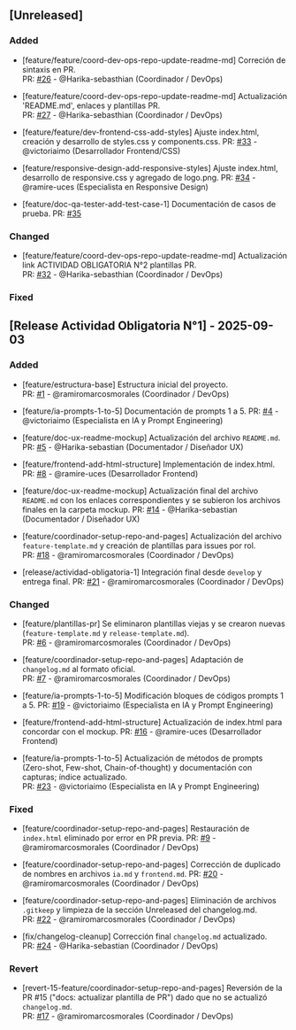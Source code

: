 ## [Unreleased]

### Added

- [feature/feature/coord-dev-ops-repo-update-readme-md] Correción de sintaxis en PR.  
  PR: [#26](https://github.com/ramiromarcosmorales/emiti-web/pull/26) - @Harika-sebasthian (Coordinador / DevOps)

- [feature/feature/coord-dev-ops-repo-update-readme-md] Actualización 'README.md', enlaces y plantillas PR.  
  PR: [#27](https://github.com/ramiromarcosmorales/emiti-web/pull/27) - @Harika-sebasthian (Coordinador / DevOps)
  
- [feature/feature/dev-frontend-css-add-styles] Ajuste index.html, creación y desarrollo de styles.css y components.css. 
  PR: [#33](https://github.com/ramiromarcosmorales/emiti-web/pull/33) - @victoriaimo (Desarrollador Frontend/CSS)

- [feature/responsive-design-add-responsive-styles] Ajuste index.html, desarrollo de responsive.css y agregado de logo.png. 
  PR: [#34](https://github.com/ramiromarcosmorales/emiti-web/pull/34) - @ramire-uces (Especialista en Responsive Design)

- [feature/doc-qa-tester-add-test-case-1] Documentación de casos de prueba. 
  PR: [#35](https://github.com/ramiromarcosmorales/emiti-web/pull/35)


### Changed

- [feature/feature/coord-dev-ops-repo-update-readme-md] Actualización link ACTIVIDAD OBLIGATORIA N°2 plantillas PR.  
  PR: [#32](https://github.com/ramiromarcosmorales/emiti-web/pull/32) - @Harika-sebasthian (Coordinador / DevOps)
### Fixed


## [Release Actividad Obligatoria N°1] - 2025-09-03

### Added

- [feature/estructura-base] Estructura inicial del proyecto.  
  PR: [#1](https://github.com/ramiromarcosmorales/emiti-web/pull/1) - @ramiromarcosmorales (Coordinador / DevOps)

- [feature/ia-prompts-1-to-5] Documentación de prompts 1 a 5. 
  PR: [#4](https://github.com/ramiromarcosmorales/emiti-web/pull/4) - @victoriaimo (Especialista en IA y Prompt Engineering)
  
- [feature/doc-ux-readme-mockup] Actualización del archivo `README.md`.
  PR: [#5](https://github.com/ramiromarcosmorales/emiti-web/pull/5) - @Harika-sebastian (Documentador / Diseñador UX)

- [feature/frontend-add-html-structure] Implementación de index.html.  
  PR: [#8](https://github.com/ramiromarcosmorales/emiti-web/pull/8) - @ramire-uces (Desarrollador Frontend)

- [feature/doc-ux-readme-mockup] Actualización final del archivo `README.md` con los enlaces correspondientes y se subieron los archivos finales en la carpeta mockup.
  PR: [#14](https://github.com/ramiromarcosmorales/emiti-web/pull/14) - @Harika-sebastian (Documentador / Diseñador UX)

- [feature/coordinador-setup-repo-and-pages] Actualización del archivo `feature-template.md` y creación de plantillas para issues por rol.  
  PR: [#18](https://github.com/ramiromarcosmorales/emiti-web/pull/18) - @ramiromarcosmorales (Coordinador / DevOps)

- [release/actividad-obligatoria-1] Integración final desde `develop` y entrega final.
  PR: [#21](https://github.com/ramiromarcosmorales/emiti-web/pull/21) - @ramiromarcosmorales (Coordinador / DevOps)

### Changed

- [feature/plantillas-pr] Se eliminaron plantillas viejas y se crearon nuevas (`feature-template.md` y `release-template.md`).  
  PR: [#6](https://github.com/ramiromarcosmorales/emiti-web/pull/6) - @ramiromarcosmorales (Coordinador / DevOps)

- [feature/coordinador-setup-repo-and-pages] Adaptación de `changelog.md` al formato oficial.  
  PR: [#7](https://github.com/ramiromarcosmorales/emiti-web/pull/7) - @ramiromarcosmorales (Coordinador / DevOps)

- [feature/ia-prompts-1-to-5] Modificación bloques de códigos prompts 1 a 5. 
  PR: [#19](https://github.com/ramiromarcosmorales/emiti-web/pull/19) - @victoriaimo (Especialista en IA y Prompt Engineering)
  
- [feature/frontend-add-html-structure] Actualización de index.html para concordar con el mockup.
  PR: [#16](https://github.com/ramiromarcosmorales/emiti-web/pull/16) - @ramire-uces (Desarrollador Frontend)

- [feature/ia-prompts-1-to-5] Actualización de métodos de prompts (Zero-shot, Few-shot, Chain-of-thought) y documentación con capturas; índice actualizado.  
  PR: [#23](https://github.com/ramiromarcosmorales/emiti-web/pull/23) - @victoriaimo (Especialista en IA y Prompt Engineering)

### Fixed

- [feature/coordinador-setup-repo-and-pages] Restauración de `index.html` eliminado por error en PR previa.
  PR: [#9](https://github.com/ramiromarcosmorales/emiti-web/pull/9) - @ramiromarcosmorales (Coordinador / DevOps)

- [feature/coordinador-setup-repo-and-pages] Corrección de duplicado de nombres en archivos `ia.md` y `frontend.md`.
  PR: [#20](https://github.com/ramiromarcosmorales/emiti-web/pull/20) - @ramiromarcosmorales (Coordinador / DevOps)

- [feature/coordinador-setup-repo-and-pages] Eliminación de archivos `.gitkeep` y limpieza de la sección Unreleased del changelog.md.  
  PR: [#22](https://github.com/ramiromarcosmorales/emiti-web/pull/22) - @ramiromarcosmorales (Coordinador / DevOps)

- [fix/changelog-cleanup] Corrección final `changelog.md` actualizado.  
  PR: [#24](https://github.com/ramiromarcosmorales/emiti-web/pull/24) - @Harika-sebastian (Coordinador / DevOps)

### Revert

- [revert-15-feature/coordinador-setup-repo-and-pages] Reversión de la PR #15 
  ("docs: actualizar plantilla de PR") dado que no se actualizó `changelog.md`.  
  PR: [#17](https://github.com/ramiromarcosmorales/emiti-web/pull/17) - @ramiromarcosmorales (Coordinador / DevOps)